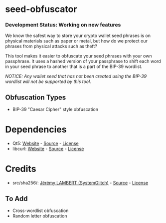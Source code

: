 # seed-obfuscator

### Development Status: **Working on new features**

We know the safest way to store your crypto wallet seed phrases is on physical materials such as paper or metal, but how do we protect our phrases from physical attacks such as theft? 

This tool makes it easier to obfuscate your seed phrases with your own passphrase. It uses a hashed version of your passphrase to shift each word in your seed phrase to another that is a part of the BIP-39 wordlist.

*NOTICE: Any wallet seed that has not been created using the BIP-39 wordlist will not be supported by this tool.*

## Obfuscation Types
- BIP-39 "Caesar Cipher" style obfuscation

# Dependencies
- Qt5: [Website](https://www.qt.io/) - [Source](https://github.com/qt/qt5) - [License](https://doc.qt.io/qt-5/lgpl.html)
- libcurl: [Website](https://curl.se/libcurl/) - [Source](https://github.com/curl/curl) - [License](https://raw.githubusercontent.com/curl/curl/master/COPYING)

# Credits
- src/sha256/: [Jérémy LAMBERT (SystemGlitch)](https://github.com/System-Glitch) - [Source](https://github.com/System-Glitch/SHA256) - [License](https://raw.githubusercontent.com/Ashintosh/seed-obfuscator/main/src/sha256/LICENSE)

## To Add
- Cross-wordlist obfuscation
- Random letter obfuscation
